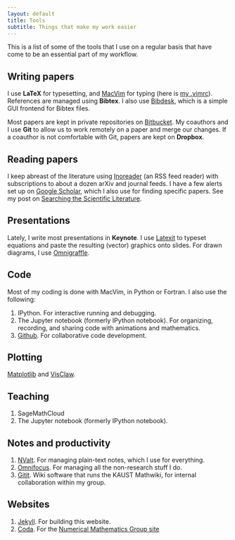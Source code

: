 ```yaml
---
layout: default
title: Tools
subtitle: Things that make my work easier
---
```


This is a list of some of the tools that I use on a regular basis that have
come to be an essential part of my workflow.

## Writing papers

I use **LaTeX** for typesetting, and [MacVim](http://code.google.com/p/macvim/)
for typing (here is [my .vimrc](https://github.com/ketch/dotfiles/blob/master/vimrc)).
References are managed using **Bibtex**.  I also use
[Bibdesk](http://bibdesk.sourceforge.net/), which is a simple GUI frontend for
Bibtex files.

Most papers are kept in private repositories on
[Bitbucket](http://bitbucket.org).  My coauthors and I use **Git** to
allow us to work remotely on a paper and merge our changes.
If a coauthor is not comfortable with Git, papers are kept on **Dropbox**.

## Reading papers
I keep abreast of the literature using [Inoreader]() (an RSS feed reader) with
subscriptions to about a dozen arXiv and journal feeds.  I have a few alerts
set up on [Google Scholar](http://scholar.google.com), which I also use for
finding specific papers.  See my post on
[Searching the Scientific Literature](http://www.davidketcheson.info/2011/10/27/searching-scientific-literature.html).


## Presentations
Lately, I write most presentations in **Keynote**.  I use
[Latexit](http://www.chachatelier.fr/latexit/) to typeset equations and paste
the resulting (vector) graphics onto slides.  For drawn diagrams, I use
[Omnigraffle](https://www.omnigroup.com/omnigraffle).


## Code
Most of my coding is done with MacVim, in Python or Fortran.  I also use the following:

 1. IPython.  For interactive running and debugging.
 1. The Jupyter notebook (formerly IPython notebook).  For organizing, recording, and
    sharing code with animations and mathematics.
 1. [Github](http://github.com).  For collaborative code development.

## Plotting

[Matplotlib](http://matplotlib.org/) and [VisClaw](https://github.com/clawpack/visclaw).

## Teaching

 1. SageMathCloud
 2. The Jupyter notebook (formerly IPython notebook).

## Notes and productivity

 1. [NValt](http://brettterpstra.com/nvalt-2-2-public-beta/).  For managing
    plain-text notes, which I use for everything.
 1. [Omnifocus](http://www.omnigroup.com/products/omnifocus/).  For managing all the non-research stuff I do.
 1. [Gitit](http://gitit.net/).  Wiki software that runs the KAUST Mathwiki, for
    internal collaboration within my group.

## Websites

 1. [Jekyll](https://github.com/mojombo/jekyll).  For building this website.
 2. [Coda](https://panic.com/coda/).  For the [Numerical Mathematics Group
     site](http://numerics.kaust.edu.sa)

